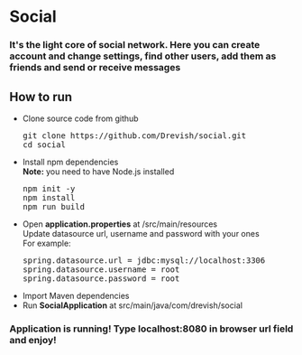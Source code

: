 # Social

### It's the light core of social network. Here you can create account and change settings, find other users, add them as friends and send or receive messages


<h2> How to run</h2>

<ul>
<li>
Clone source code from github
<pre>
git clone https://github.com/Drevish/social.git
cd social
</pre>
</li>

<li>
Install npm dependencies <br/>
<b>Note:</b> you need to have Node.js installed 
<pre>
npm init -y
npm install
npm run build
</pre>
</li>

<li>
Open <b>application.properties</b> at /src/main/resources<br/>
Update datasource url, username and password with your ones<br/>
For example:
<pre>
spring.datasource.url = jdbc:mysql://localhost:3306
spring.datasource.username = root
spring.datasource.password = root
</pre>
</li>
<li>
Import Maven dependencies 
</li>
<li>
Run <b>SocialApplication</b> at src/main/java/com/drevish/social 
</li>
</ul>

<h3>Application is running! Type localhost:8080 in browser url field and enjoy!</h3>
